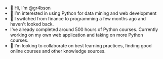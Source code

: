 - 👋 Hi, I’m @gr4bson
- 👀 I’m interested in using Python for data mining and web development
- 🌱 I switched from finance to programming a few months ago and haven't looked back.
- I've already completed around 500 hours of Python courses. Currently working on my own web application and taking on more Python courses.
- 💞️ I’m looking to collaborate on best learning practices, finding good online courses and other knowledge sources.

<!---
gr4bson/gr4bson is a ✨ special ✨ repository because its `README.md` (this file) appears on your GitHub profile.
You can click the Preview link to take a look at your changes.
--->
